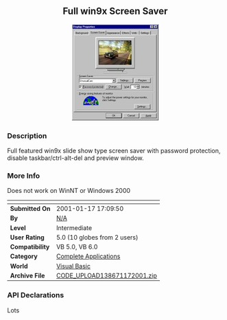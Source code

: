 ﻿<div align="center">

## Full win9x Screen Saver

<img src="PIC20011172116487622.jpg">
</div>

### Description

Full featured win9x slide show type screen saver with password protection, disable taskbar/ctrl-alt-del and preview window.
 
### More Info
 
Does not work on WinNT or Windows 2000


<span>             |<span>
---                |---
**Submitted On**   |2001-01-17 17:09:50
**By**             |[N/A](https://github.com/Planet-Source-Code/PSCIndex/blob/master/ByAuthor/empty.md)
**Level**          |Intermediate
**User Rating**    |5.0 (10 globes from 2 users)
**Compatibility**  |VB 5\.0, VB 6\.0
**Category**       |[Complete Applications](https://github.com/Planet-Source-Code/PSCIndex/blob/master/ByCategory/complete-applications__1-27.md)
**World**          |[Visual Basic](https://github.com/Planet-Source-Code/PSCIndex/blob/master/ByWorld/visual-basic.md)
**Archive File**   |[CODE\_UPLOAD138671172001\.zip](https://github.com/Planet-Source-Code/full-win9x-screen-saver__1-14488/archive/master.zip)

### API Declarations

Lots





